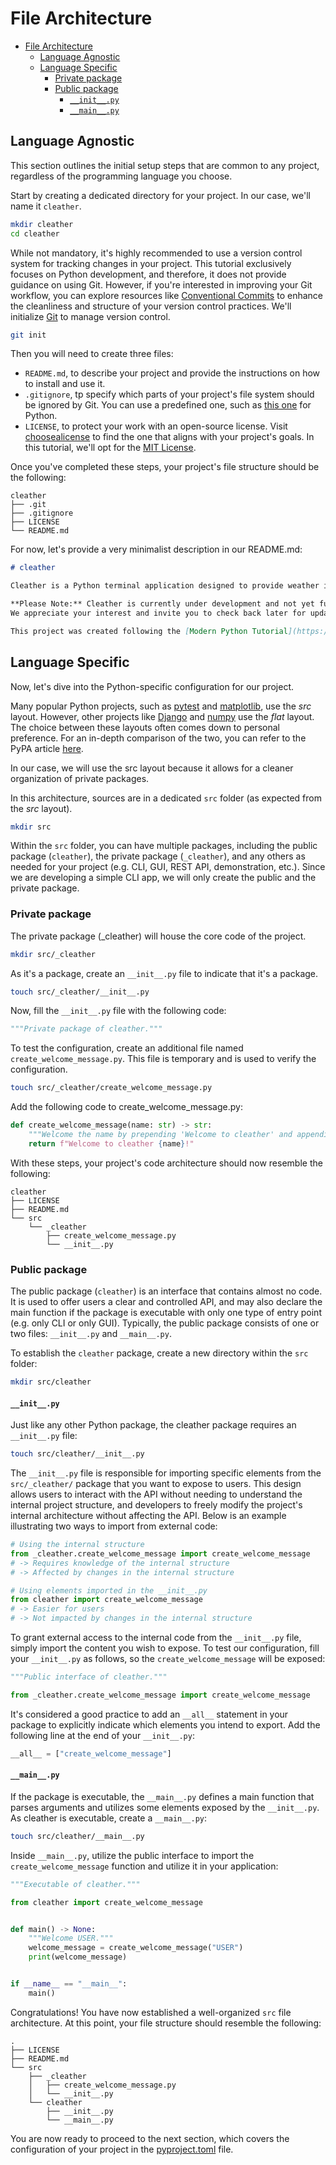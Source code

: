 # File Architecture

- [File Architecture](#file-architecture)
  - [Language Agnostic](#language-agnostic)
  - [Language Specific](#language-specific)
    - [Private package](#private-package)
    - [Public package](#public-package)
      - [`__init__.py`](#__init__py)
      - [`__main__.py`](#__main__py)

## Language Agnostic

This section outlines the initial setup steps that are common to any project, regardless of the programming language you choose.

Start by creating a dedicated directory for your project.
In our case, we'll name it `cleather`.

```sh
mkdir cleather
cd cleather
```

While not mandatory, it's highly recommended to use a version control system for tracking changes in your project.
This tutorial exclusively focuses on Python development, and therefore, it does not provide guidance on using Git.
However, if you're interested in improving your Git workflow, you can explore resources like [Conventional Commits](https://www.conventionalcommits.org/) to enhance the cleanliness and structure of your version control practices.
We'll initialize [Git](https://git-scm.com/) to manage version control.

```sh
git init
```

Then you will need to create three files:

- `README.md`, to describe your project and provide the instructions on how to install and use it.
- `.gitignore`, tp specify which parts of your project's file system should be ignored by Git. You can use a predefined one, such as [this one](https://github.com/github/gitignore/blob/main/Python.gitignore) for Python.
- `LICENSE`, to protect your work with an open-source license. Visit [choosealicense](https://choosealicense.com/) to find the one that aligns with your project's goals. In this tutorial, we'll opt for the [MIT License](https://mit-license.org/).

Once you've completed these steps, your project's file structure should be the following:

```tree
cleather
├── .git
├── .gitignore
├── LICENSE
└── README.md
```

For now, let's provide a very minimalist description in our README.md:

```markdown
# cleather

Cleather is a Python terminal application designed to provide weather information for any location using the [OpenWeatherMap API](https://openweathermap.org/api).

**Please Note:** Cleather is currently under development and not yet functional.
We appreciate your interest and invite you to check back later for updates.

This project was created following the [Modern Python Tutorial](https://github.com/le-chartreux/modern-python/tree/with-tutorial/tutorial) by [le-chartreux](https://github.com/le-chartreux).
```

## Language Specific

Now, let's dive into the Python-specific configuration for our project.

Many popular Python projects, such as [pytest](https://github.com/pytest-dev/pytest) and [matplotlib](https://github.com/matplotlib/matplotlib), use the *src* layout.
However, other projects like [Django](https://github.com/django/django) and [numpy](https://github.com/numpy/numpy/tree/main) use the *flat* layout.
The choice between these layouts often comes down to personal preference.
For an in-depth comparison of the two, you can refer to the PyPA article [here](https://packaging.python.org/en/latest/discussions/src-layout-vs-flat-layout/).

In our case, we will use the src layout because it allows for a cleaner organization of private packages.

In this architecture, sources are in a dedicated `src` folder (as expected from the *src* layout).

```sh
mkdir src
```

Within the `src` folder, you can have multiple packages, including the public package (`cleather`), the private package (`_cleather`), and any others as needed for your project (e.g. CLI, GUI, REST API, demonstration, etc.).
Since we are developing a simple CLI app, we will only create the public and the private package.

### Private package

The private package (_cleather) will house the core code of the project.

```sh
mkdir src/_cleather
```

As it's a package, create an `__init__.py` file to indicate that it's a package.

```sh
touch src/_cleather/__init__.py
```

Now, fill the `__init__.py` file with the following code:

```py
"""Private package of cleather."""
```

To test the configuration, create an additional file named `create_welcome_message.py`.
This file is temporary and is used to verify the configuration.

```sh
touch src/_cleather/create_welcome_message.py
```

Add the following code to create_welcome_message.py:

```py
def create_welcome_message(name: str) -> str:
    """Welcome the name by prepending 'Welcome to cleather' and appending '!'."""
    return f"Welcome to cleather {name}!"
```

With these steps, your project's code architecture should now resemble the following:

```tree
cleather
├── LICENSE
├── README.md
└── src
    └── _cleather
        ├── create_welcome_message.py
        └── __init__.py
```

### Public package

The public package (`cleather`) is an interface that contains almost no code.
It is used to offer users a clear and controlled API, and may also declare the main function if the package is executable with only one type of entry point (e.g. only CLI or only GUI).
Typically, the public package consists of one or two files: `__init__.py` and `__main__.py`.

To establish the `cleather` package, create a new directory within the `src` folder:

```sh
mkdir src/cleather
```

#### `__init__.py`

Just like any other Python package, the cleather package requires an `__init__.py` file:

```sh
touch src/cleather/__init__.py
```

The `__init__.py` file is responsible for importing specific elements from the `src/_cleather/` package that you want to expose to users.
This design allows users to interact with the API without needing to understand the internal project structure, and developers to freely modify the project's internal architecture without affecting the API.
Below is an example illustrating two ways to import from external code:

 ```py
# Using the internal structure
from _cleather.create_welcome_message import create_welcome_message
# -> Requires knowledge of the internal structure
# -> Affected by changes in the internal structure

# Using elements imported in the __init__.py 
from cleather import create_welcome_message
# -> Easier for users
# -> Not impacted by changes in the internal structure
```

To grant external access to the internal code from the `__init__.py` file, simply import the content you wish to expose.
To test our configuration, fill your `__init__.py` as follows, so the `create_welcome_message` will be exposed:

```py
"""Public interface of cleather."""

from _cleather.create_welcome_message import create_welcome_message
```

It's considered a good practice to add an `__all__` statement in your package to explicitly indicate which elements you intend to export.
Add the following line at the end of your `__init__.py`:

```py
__all__ = ["create_welcome_message"]
```

#### `__main__.py`

If the package is executable, the `__main__.py` defines a main function that parses arguments and utilizes some elements exposed by the `__init__.py`.
As cleather is executable, create a `__main__.py`:

```sh
touch src/cleather/__main__.py
```

Inside `__main__.py`, utilize the public interface to import the `create_welcome_message` function and utilize it in your application:

```py
"""Executable of cleather."""

from cleather import create_welcome_message


def main() -> None:
    """Welcome USER."""
    welcome_message = create_welcome_message("USER")
    print(welcome_message)


if __name__ == "__main__":
    main()
```

Congratulations!
You have now established a well-organized `src` file architecture.
At this point, your file structure should resemble the following:

```tree
.
├── LICENSE
├── README.md
└── src
    ├── _cleather
    │   ├── create_welcome_message.py
    │   └── __init__.py
    └── cleather
        ├── __init__.py
        └── __main__.py
```

You are now ready to proceed to the next section, which covers the configuration of your project in the [pyproject.toml](pyproject.md) file.
